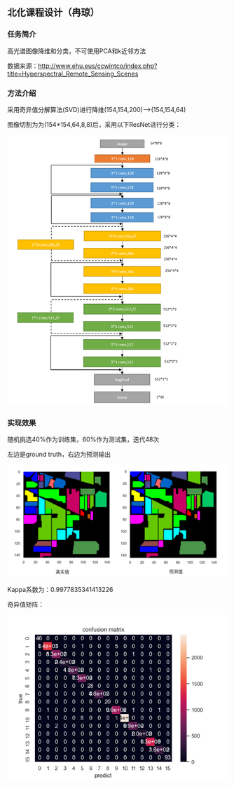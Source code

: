 ##  北化课程设计（冉琼）

### 任务简介

高光谱图像降维和分类，不可使用PCA和k近邻方法

数据来源：http://www.ehu.eus/ccwintco/index.php?title=Hyperspectral_Remote_Sensing_Scenes 

### 方法介绍

采用奇异值分解算法(SVD)进行降维(154,154,200)-->(154,154,64)

图像切割为为(154\*154,64,8,8)后，采用以下ResNet进行分类：

![ResNet](https://github.com/lipervol/curriculum_design/blob/master/ResNet.png)

### 实现效果

随机挑选40%作为训练集，60%作为测试集，迭代48次

左边是ground truth，右边为预测输出

![result](https://github.com/lipervol/curriculum_design/blob/master/rst.png)

Kappa系数为：0.9977835341413226

奇异值矩阵：

![Hot](https://github.com/lipervol/curriculum_design/blob/master/confusion_matrix.png)